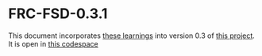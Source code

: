 # FRC-FSD-0.3.1

This document incorporates [these learnings](https://docs.google.com/document/d/1emfT2nP2uLQHTAlWhINzXFSLOkz7Y-Myj5sRmAL2rn4/edit?usp=drive_link) into version 0.3 of [this project](https://drive.google.com/drive/u/0/folders/1r4nKMHz0FL6Yq63LEL7C2q9F_KXA-47Y).
It is open in [this codespace](https://colab.research.google.com/github/fishsticks89/FRC-FSD-0.3.1/blob/main/Robot_Adversary_Test.ipynb)